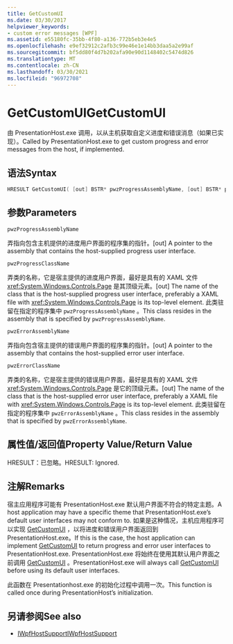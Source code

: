 ```yaml
---
title: GetCustomUI
ms.date: 03/30/2017
helpviewer_keywords:
- custom error messages [WPF]
ms.assetid: e55180fc-35bb-4f80-a136-772b5eb3e4e5
ms.openlocfilehash: e9ef32912c2afb3c99e46e1e14bb3daa5a2e99af
ms.sourcegitcommit: bf5dd80f4d7b202afa90e90d1148402c5474d826
ms.translationtype: MT
ms.contentlocale: zh-CN
ms.lasthandoff: 03/30/2021
ms.locfileid: "96972708"
---
```

# <a name="getcustomui"></a><span data-ttu-id="8811a-102">GetCustomUI</span><span class="sxs-lookup"><span data-stu-id="8811a-102">GetCustomUI</span></span>
<span data-ttu-id="8811a-103">由 PresentationHost.exe 调用，以从主机获取自定义进度和错误消息（如果已实现）。</span><span class="sxs-lookup"><span data-stu-id="8811a-103">Called by PresentationHost.exe to get custom progress and error messages from the host, if implemented.</span></span>  
  
## <a name="syntax"></a><span data-ttu-id="8811a-104">语法</span><span class="sxs-lookup"><span data-stu-id="8811a-104">Syntax</span></span>  
  
```cpp  
HRESULT GetCustomUI( [out] BSTR* pwzProgressAssemblyName, [out] BSTR* pwzProgressClassName, [out] BSTR* pwzErrorAssemblyName, [out] BSTR* pwzErrorClassName );  
```  
  
## <a name="parameters"></a><span data-ttu-id="8811a-105">参数</span><span class="sxs-lookup"><span data-stu-id="8811a-105">Parameters</span></span>  
 `pwzProgressAssemblyName`  
  
 <span data-ttu-id="8811a-106">弄指向包含主机提供的进度用户界面的程序集的指针。</span><span class="sxs-lookup"><span data-stu-id="8811a-106">[out] A pointer to the assembly that contains the host-supplied progress user interface.</span></span>  
  
 `pwzProgressClassName`  
  
 <span data-ttu-id="8811a-107">弄类的名称，它是宿主提供的进度用户界面，最好是具有的 XAML 文件 <xref:System.Windows.Controls.Page> 是其顶级元素。</span><span class="sxs-lookup"><span data-stu-id="8811a-107">[out] The name of the class that is the host-supplied progress user interface, preferably a XAML file with <xref:System.Windows.Controls.Page> is its top-level element.</span></span> <span data-ttu-id="8811a-108">此类驻留在指定的程序集中 `pwzProgressAssemblyName` 。</span><span class="sxs-lookup"><span data-stu-id="8811a-108">This class resides in the assembly that is specified by `pwzProgressAssemblyName`.</span></span>  
  
 `pwzErrorAssemblyName`  
  
 <span data-ttu-id="8811a-109">弄指向包含宿主提供的错误用户界面的程序集的指针。</span><span class="sxs-lookup"><span data-stu-id="8811a-109">[out] A pointer to the assembly that contains the host-supplied error user interface.</span></span>  
  
 `pwzErrorClassName`  
  
 <span data-ttu-id="8811a-110">弄类的名称，它是宿主提供的错误用户界面，最好是具有的 XAML 文件 <xref:System.Windows.Controls.Page> 是它的顶级元素。</span><span class="sxs-lookup"><span data-stu-id="8811a-110">[out] The name of the class that is the host-supplied error user interface, preferably a XAML file with <xref:System.Windows.Controls.Page> is its top-level element.</span></span> <span data-ttu-id="8811a-111">此类驻留在指定的程序集中 `pwzErrorAssemblyName` 。</span><span class="sxs-lookup"><span data-stu-id="8811a-111">This class resides in the assembly that is specified by `pwzErrorAssemblyName`.</span></span>  
  
## <a name="property-valuereturn-value"></a><span data-ttu-id="8811a-112">属性值/返回值</span><span class="sxs-lookup"><span data-stu-id="8811a-112">Property Value/Return Value</span></span>  
 <span data-ttu-id="8811a-113">HRESULT：已忽略。</span><span class="sxs-lookup"><span data-stu-id="8811a-113">HRESULT: Ignored.</span></span>  
  
## <a name="remarks"></a><span data-ttu-id="8811a-114">注解</span><span class="sxs-lookup"><span data-stu-id="8811a-114">Remarks</span></span>  
 <span data-ttu-id="8811a-115">宿主应用程序可能有 PresentationHost.exe 默认用户界面不符合的特定主题。</span><span class="sxs-lookup"><span data-stu-id="8811a-115">A host application may have a specific theme that PresentationHost.exe’s default user interfaces may not conform to.</span></span> <span data-ttu-id="8811a-116">如果是这种情况，主机应用程序可以实现 [GetCustomUI](getcustomui.md) ，以将进度和错误用户界面返回到 PresentationHost.exe。</span><span class="sxs-lookup"><span data-stu-id="8811a-116">If this is the case, the host application can implement [GetCustomUI](getcustomui.md) to return progress and error user interfaces to PresentationHost.exe.</span></span> <span data-ttu-id="8811a-117">PresentationHost.exe 将始终在使用其默认用户界面之前调用 [GetCustomUI](getcustomui.md) 。</span><span class="sxs-lookup"><span data-stu-id="8811a-117">PresentationHost.exe will always call [GetCustomUI](getcustomui.md) before using its default user interfaces.</span></span>  
  
 <span data-ttu-id="8811a-118">此函数在 Presentationhost.exe 的初始化过程中调用一次。</span><span class="sxs-lookup"><span data-stu-id="8811a-118">This function is called once during PresentationHost’s initialization.</span></span>  
  
## <a name="see-also"></a><span data-ttu-id="8811a-119">另请参阅</span><span class="sxs-lookup"><span data-stu-id="8811a-119">See also</span></span>

- [<span data-ttu-id="8811a-120">IWpfHostSupport</span><span class="sxs-lookup"><span data-stu-id="8811a-120">IWpfHostSupport</span></span>](iwpfhostsupport.md)
